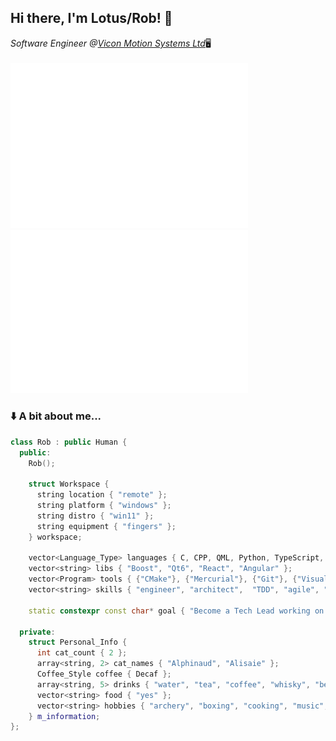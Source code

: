 <h2>Hi there, I'm Lotus/Rob! 👋</h2>
<p><em>Software Engineer @<a href="https://www.vicon.com/">Vicon Motion Systems Ltd</a></em>🖥️<br><br>

<span>
  <a href="#"><img float="left" width="380px" alt="🦑" src="about.svg"></a>
  <a href="#"><img float="right"width="380px" alt="🦑" src="commit-calendar.svg "></a>
</span>

### ⬇️ A bit about me... </h3>

```cpp
class Rob : public Human {
  public:
    Rob();

    struct Workspace {
      string location { "remote" };
      string platform { "windows" };
      string distro { "win11" };
      string equipment { "fingers" };
    } workspace;

    vector<Language_Type> languages { C, CPP, QML, Python, TypeScript, PSQL };
    vector<string> libs { "Boost", "Qt6", "React", "Angular" };
    vector<Program> tools { {"CMake"}, {"Mercurial"}, {"Git"}, {"Visual Studio"}, {"VSCode"} };
    vector<string> skills { "engineer", "architect",  "TDD", "agile", "communicate", "mentor" };

    static constexpr const char* goal { "Become a Tech Lead working on code which makes a difference." };

  private:
    struct Personal_Info {
      int cat_count { 2 };
      array<string, 2> cat_names { "Alphinaud", "Alisaie" };
      Coffee_Style coffee { Decaf };
      array<string, 5> drinks { "water", "tea", "coffee", "whisky", "beer" };
      vector<string> food { "yes" };
      vector<string> hobbies { "archery", "boxing", "cooking", "music", "mental health advocacy" };
    } m_information;
};
```
</p>
